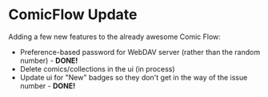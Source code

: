 ComicFlow Update
================

Adding a few new features to the already awesome Comic Flow:

* Preference-based password for WebDAV server (rather than the random number) - **DONE!**
* Delete comics/collections in the ui (in process)
* Update ui for "New" badges so they don't get in the way of the issue number - **DONE!**

